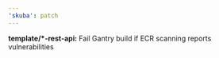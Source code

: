 ```yaml
---
'skuba': patch
---
```


**template/\*-rest-api:** Fail Gantry build if ECR scanning reports vulnerabilities
